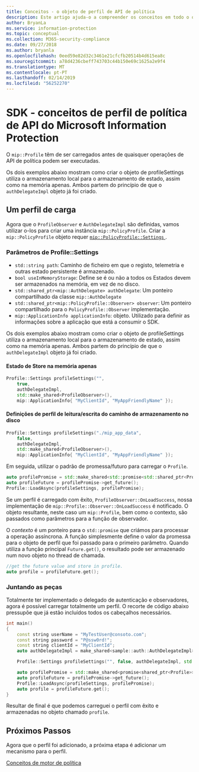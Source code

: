 ```yaml
---
title: Conceitos - o objeto de perfil de API de política
description: Este artigo ajuda-o a compreender os conceitos em todo o objeto de perfil de política, o que é criada durante a inicialização do aplicativo.
author: BryanLa
ms.service: information-protection
ms.topic: conceptual
ms.collection: M365-security-compliance
ms.date: 09/27/2018
ms.author: bryanla
ms.openlocfilehash: 0eed59e82d32c3461e21cfcfb20514b4d615ea8c
ms.sourcegitcommit: a78d4236cbeff743703c44b150e69c1625a2e9f4
ms.translationtype: MT
ms.contentlocale: pt-PT
ms.lasthandoff: 02/14/2019
ms.locfileid: "56252270"
---
```

# <a name="microsoft-information-protection-sdk---policy-api-profile-concepts"></a>SDK - conceitos de perfil de política de API do Microsoft Information Protection

O `mip::Profile` têm de ser carregados antes de quaisquer operações de API de política podem ser executadas.

Os dois exemplos abaixo mostram como criar o objeto de profileSettings utiliza o armazenamento local para o armazenamento de estado, assim como na memória apenas. Ambos partem do princípio de que o `authDelegateImpl` objeto já foi criado.

## <a name="load-a-profile"></a>Um perfil de carga

Agora que o `ProfileObserver` e `AuthDelegateImpl` são definidas, vamos utilizar o-los para criar uma instância `mip::PolicyProfile`. Criar a `mip::PolicyProfile` objeto requer [ `mip::PolicyProfile::Settings` ](reference/class_mip_PolicyProfile_settings.md).

### <a name="profilesettings-parameters"></a>Parâmetros de Profile::Settings

- `std::string path`: Caminho de ficheiro em que o registo, telemetria e outras estado persistente é armazenado.
- `bool useInMemoryStorage`: Define se é ou não a todos os Estados devem ser armazenados na memória, em vez de no disco.
- `std::shared_ptr<mip::AuthDelegate> authDelegate`: Um ponteiro compartilhado da classe `mip::AuthDelegate` 
- `std::shared_ptr<mip::PolicyProfile::Observer> observer`: Um ponteiro compartilhado para o `PolicyProfile::Observer` implementação.
- `mip::ApplicationInfo applicationInfo`: objeto. Utilizado para definir as informações sobre a aplicação que está a consumir o SDK.

Os dois exemplos abaixo mostram como criar o objeto de profileSettings utiliza o armazenamento local para o armazenamento de estado, assim como na memória apenas. Ambos partem do princípio de que o `authDelegateImpl` objeto já foi criado.

#### <a name="store-state-in-memory-only"></a>Estado de Store na memória apenas

```cpp
Profile::Settings profileSettings("",
    true,
    authDelegateImpl,
    std::make_shared<ProfileObserver>(),
    mip::ApplicationInfo{ "MyClientId", "MyAppFriendlyName" });
```

#### <a name="readwrite-profile-settings-from-storage-path-on-disk"></a>Definições de perfil de leitura/escrita do caminho de armazenamento no disco

```cpp
Profile::Settings profileSettings("./mip_app_data",
    false,
    authDelegateImpl,
    std::make_shared<ProfileObserver>(),
    mip::ApplicationInfo{ "MyClientId", "MyAppFriendlyName" });
```

Em seguida, utilizar o padrão de promessa/futuro para carregar o `Profile`.

```cpp
auto profilePromise = std::make_shared<std::promise<std::shared_ptr<Profile>>>();
auto profileFuture = profilePromise->get_future();
Profile::LoadAsync(profileSettings, profilePromise);
```

Se um perfil é carregado com êxito, `ProfileObserver::OnLoadSuccess`, nossa implementação de `mip::Profile::Observer::OnLoadSuccess` é notificado. O objeto resultante, neste caso um `mip::Profile`, bem como o contexto, são passados como parâmetros para a função de observador.

O *contexto* é um ponteiro para o `std::promise` que criámos para processar a operação assíncrona. A função simplesmente define o valor da promessa para o objeto de perfil que foi passado para o primeiro parâmetro. Quando utiliza a função principal `Future.get()`, o resultado pode ser armazenado num novo objeto no thread de chamada.

```cpp
//get the future value and store in profile. 
auto profile = profileFuture.get();
```

### <a name="putting-it-together"></a>Juntando as peças

Totalmente ter implementado o delegado de autenticação e observadores, agora é possível carregar totalmente um perfil. O recorte de código abaixo pressupõe que já estão incluídos todos os cabeçalhos necessários.

```cpp
int main()
{
    const string userName = "MyTestUser@consoto.com";
    const string password = "P@ssw0rd!";
    const string clientId = "MyClientId";
    auto authDelegateImpl = make_shared<sample::auth::AuthDelegateImpl>(userName, password, clientId);

    Profile::Settings profileSettings("", false, authDelegateImpl, std::make_shared<ProfileObserver>(), mip::ApplicationInfo{ "MyClientId", "MyAppFriendlyName" });

    auto profilePromise = std::make_shared<promise<shared_ptr<Profile>>>();
    auto profileFuture = profilePromise->get_future();
    Profile::LoadAsync(profileSettings, profilePromise);
    auto profile = profileFuture.get();
}
```

Resultar de final é que podemos carreguei o perfil com êxito e armazenadas no objeto chamado `profile`.

## <a name="next-steps"></a>Próximos Passos

Agora que o perfil foi adicionado, a próxima etapa é adicionar um mecanismo para o perfil.

[Conceitos de motor de política](concept-profile-engine-policy-engine-cpp.md)
